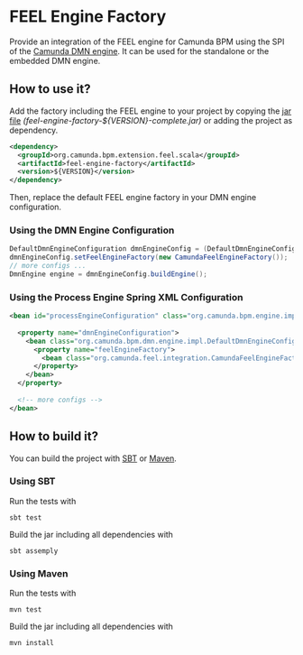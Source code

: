 # FEEL Engine Factory

Provide an integration of the FEEL engine for Camunda BPM using the SPI of the [Camunda DMN engine](https://github.com/camunda/camunda-engine-dmn). It can be used for the standalone or the embedded DMN engine.

## How to use it?

Add the factory including the FEEL engine to your project by copying the [jar file](https://github.com/camunda/feel-scala/releases) _(feel-engine-factory-${VERSION}-complete.jar)_ or adding the project as dependency.

```xml
<dependency>
  <groupId>org.camunda.bpm.extension.feel.scala</groupId>
  <artifactId>feel-engine-factory</artifactId>
  <version>${VERSION}</version>
</dependency>
```

Then, replace the default FEEL engine factory in your DMN engine configuration.

### Using the DMN Engine Configuration

```java
DefaultDmnEngineConfiguration dmnEngineConfig = (DefaultDmnEngineConfiguration) DmnEngineConfiguration.createDefaultDmnEngineConfiguration(); 
dmnEngineConfig.setFeelEngineFactory(new CamundaFeelEngineFactory());
// more configs ...
DmnEngine engine = dmnEngineConfig.buildEngine();
```

### Using the Process Engine Spring XML Configuration

```xml
<bean id="processEngineConfiguration" class="org.camunda.bpm.engine.impl.cfg.StandaloneProcessEngineConfiguration">
  
  <property name="dmnEngineConfiguration">
    <bean class="org.camunda.bpm.dmn.engine.impl.DefaultDmnEngineConfiguration">
      <property name="feelEngineFactory">
        <bean class="org.camunda.feel.integration.CamundaFeelEngineFactory" />
      </property>
    </bean>
  </property>  
  
  <!-- more configs -->
</bean>
```

## How to build it?

You can build the project with [SBT](http://www.scala-sbt.org) or [Maven](http://maven.apache.org).

### Using SBT

Run the tests with
```
sbt test
```

Build the jar including all dependencies with
```
sbt assemply
```

### Using Maven

Run the tests with
```
mvn test
```

Build the jar including all dependencies with
```
mvn install
```
